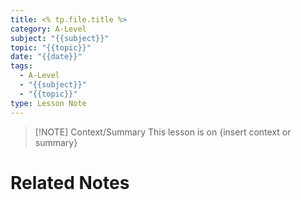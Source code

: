 ```yaml
---
title: <% tp.file.title %>
category: A-Level
subject: "{{subject}}"
topic: "{{topic}}"
date: "{{date}}"
tags:
  - A-Level
  - "{{subject}}"
  - "{{topic}}"
type: Lesson Note
---
```

> [!NOTE] Context/Summary
> This lesson is on {insert context or summary}

# Related Notes